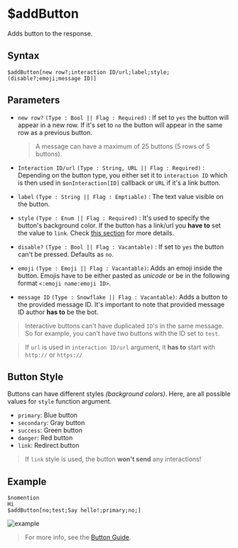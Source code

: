 # $addButton
Adds button to the response.

## Syntax
```
$addButton[new row?;interaction ID/url;label;style;(disable?;emoji;message ID)]
```

## Parameters
- `new row?` `(Type : Bool || Flag : Required)` : If set to `yes` the button will appear in a new row. If it's set to `no` the button will appear in the same row as a previous button.

    > A message can have a maximum of 25 buttons (5 rows of 5 buttons).

- `Interaction ID/url` `(Type : String, URL || Flag : Required)` : Depending on the button type, you either set it to `interaction ID` which is then used in `$onInteraction[ID]` callback or `URL` if it's a link button.
- `label` `(Type : String || Flag : Emptiable)` : The text value visible on the button.
- `style` `(Type : Enum || Flag : Required)` : It's used to specify the button's background color. If the button has a link/url you **have to** set the value to `link`. Check [this section](#button-style) for more details.
- `disable?` `(Type : Bool || Flag : Vacantable)` : If set to `yes` the button can't be pressed. Defaults as `no`.
- `emoji` `(Type : Emoji || Flag : Vacantable)`: Adds an emoji inside the button. Emojis have to be either pasted as *unicode* or be in the following format `<:emoji name:emoji ID>`.
- `message ID` `(Type : Snowflake || Flag : Vacantable)`: Adds a button to the provided message ID. It's important to note that provided message ID author **has to** be the bot.

> Interactive buttons can't have duplicated `ID`'s in the same message. So for example, you can't have two buttons with the ID set to `test`.

> If `url` is used in `interaction ID/url` argument, it **has to** start with `http://` or `https://`

## Button Style
Buttons can have different styles _(background colors)_.
Here, are all possible values for `style` function argument.
- `primary`: Blue button
- `secondary`: Gray button
- `success`: Green button
- `danger`: Red button
- `link`: Redirect button

> If `link` style is used, the button **won't send** any interactions!

## Example
```
$nomention
Hi
$addButton[no;test;Say hello!;primary;no;]
```
![example](https://user-images.githubusercontent.com/113303649/209844908-dd5b8166-e597-4823-87a3-25c51699bce5.png)

> For more info, see the [Button Guide](../guides/buttons.md).
